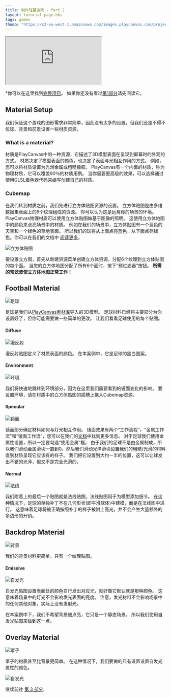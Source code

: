 ```yaml
---
title: 制作轻量游戏 - Part 2
layout: tutorial-page.hbs
tags: games
thumb: "https://s3-eu-west-1.amazonaws.com/images.playcanvas.com/projects/12/406050/LIJTDO-image-75.jpg"
---
```


<iframe loading="lazy" src="https://playcanv.as/p/KH37bnOk/?overlay=false" title="Making a Simple Game - Part 2"></iframe>

*你可以在这里找到[完整项目][16]。 如果你还没有看过[第1部分][1]请先阅读它。

## Material Setup

我们保证这个游戏的图形需求非常简单，因此没有太多的设置，但我们还是不得不位球、背景和前景设置一些材质资源。

### What is a material?

材质是PlayCanvas中的一种资源，它描述了3D模型表面在呈现到屏幕时的外观的方式。 材质决定了模型表面的颜色，也决定了表面与光相互作用的方式。 例如，您可以将材质设置为光滑金属或粗糙橡胶。 PlayCanvas有一个内置的材质，称为物理材质，它可以覆盖90％的材质用例。 当你需要更高级的效果，可以选择通过使用GLSL着色器代码来编写创建自己的材质。

### Cubemap

在我们转到材质之前，我们先进行立方体贴图资源的设置。 立方体贴图是由多维数据集表面上的6个纹理组成的资源。 你可以认为这是远离你的场景的环境。 PlayCanvas物理材质可以使用立方体贴图做基于图像的照明。 这使用立方体地图中的颜色来点亮场景中的材质。 例如在我们的场景中，立方体贴图有一个蓝色的天空和一个绿色的草地表面。 所以我们的球将从上面点亮蓝色，从下面点亮绿色。你可以在我们的文档中 [阅读更多][7]。

![立方体贴图][8]

要设置立方图，首先从新建资源菜单创建立方体资源，分配6个纹理到立方体贴图的每个面。 当您的立方体地图分配了所有6个面时，按下“预过滤器”按钮。 **所需的预滤波使立方体地图正常工作！**

## Football Material

![足球][3]

足球是我们从[PlayCanvas素材库][2]导入的3D模型。 足球材料已经将主要部分为你设置好了，但你可能需要做一些简单的更改。 让我们看看足球使用的每个贴图。

#### Diffuse

![漫反射][4]

漫反射贴图定义了材质表面的颜色。 在本案例中，它是足球的黑白图案。

#### Environment

![环境][9]

我们将快速地跳转到环境部分，因为在这里我们需要看到的镜面变化的影响。 要设置环境，请在材质中的立方体贴图的插槽上拖入Cubemap资源。

#### Specular

![镜面][5]

镜面部分确定材料如何与灯光相互作用。 镜面效果有两个“工作流程”，“金属工作流”和“镜面工作流”，您可以在我们的[文档][6]中找到更多信息。 对于足球我们使用金属性设置，所以一定要勾选“使用金属”框。 由于我们的足球不是由金属制成，所以我们滑动金属滑块一直到0。然后我们滑动光泽滑块设置我们的粗糙/光滑的材料直到材质呈现它应该有的样子。 我们把它设置到大约一半的位置，这可以让球发出不错的光泽，但又不是完全光滑的。

#### Normal

![法线][10]

我们附着上的最后一个贴图就是法线贴图。法线贴图用于为模型添加细节。 在这种情况下，足球的单独补丁不在几何形状(即平滑球体)中建模，而是在法线图中进行。 这意味着足球将被正确按照补丁的样子被附上高光，并不会产生大量额外的多边形的开销。

## Backdrop Material

![背景][11]

我们的背景材料更简单，只有一个纹理贴图。

#### Emissive

![自发光][12]

自发光贴图设置表面处的颜色自行发出对应光，就好像它默认就是那种颜色。 这意味着场景中的灯光不会影响发光表面的亮度。 注意，发光材料不会影响场景中的任何其他对象，实际上没有发射光。

在本案例中下，我们不希望背景被点亮，它只是一个静态场景。 所以我们使用自发光贴图来做到这一点。

## Overlay Material

![罩子][13]

罩子的材质甚至比背景更简单。 在这种情况下，我们要做的只有设置设置自发光属性的颜色。

![自发光][14]

继续前往 [第 3 部分][15].

[1]: /tutorials/keepyup-part-one/
[2]: https://store.playcanvas.com/
[3]: /images/tutorials/beginner/keepyup-part-two/ball-material.jpg
[4]: /images/tutorials/beginner/keepyup-part-two/ball-diffuse.jpg
[5]: /images/tutorials/beginner/keepyup-part-two/ball-spec.jpg
[6]: /user-manual/graphics/physical-rendering/physical-materials/
[7]: /user-manual/assets/cubemaps/
[8]: /images/tutorials/beginner/keepyup-part-two/cubemap-preview.jpg
[9]: /images/tutorials/beginner/keepyup-part-two/ball-env.jpg
[10]: /images/tutorials/beginner/keepyup-part-two/ball-normal.jpg
[11]: /images/tutorials/beginner/keepyup-part-two/backdrop-material.jpg
[12]: /images/tutorials/beginner/keepyup-part-two/backdrop-emissive.jpg
[13]: /images/tutorials/beginner/keepyup-part-two/overlay-material.jpg
[14]: /images/tutorials/beginner/keepyup-part-two/overlay-emissive.jpg
[15]: /tutorials/keepyup-part-three/
[16]: https://playcanvas.com/project/406050
